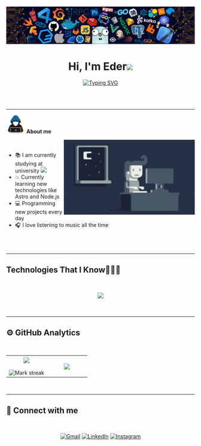 ![Github Banner](https://github.com/Jaydeep-Yadav/Jaydeep-Yadav/blob/main/banner.png)

<h1 align="center" ><b>Hi, I'm Eder</b><img src="https://media.giphy.com/media/hvRJCLFzcasrR4ia7z/giphy.gif" width="35"></h1>

<p align="center" margin="auto">
<a href="https://git.io/typing-svg"><img src="https://readme-typing-svg.demolab.com?font=Fira+Code&weight=600&size=25&duration=3000&pause=1000&color=3CF71D&random=false&width=500&lines=Computer+engineering+student+%F0%9F%92%BB;Self-taught+front-end+developer" alt="Typing SVG" /></a>
</p>

<br>
<br>

<hr> 

<picture><img src = "https://github.com/0xAbdulKhalid/0xAbdulKhalid/raw/main/assets/mdImages/about_me.gif" width="50px"></picture> **About me**

<picture> <img align="right" src="https://raw.githubusercontent.com/AVS1508/AVS1508/master/assets/Night-Coding.gif" width="350px" height="200px"></picture>
<br>
- 📚 I am currently studying at university
       <img src="https://media.giphy.com/media/WUlplcMpOCEmTGBtBW/giphy.gif" width="30">
- 💥 Currently learning new technologies like Astro and Node.js
- 💻 Programming new projects every day
- 🎧 I love listening to music all the time
<br>

<br>

<!--<img src="https://user-images.githubusercontent.com/73097560/115834477-dbab4500-a447-11eb-908a-139a6edaec5c.gif"><br><br>

<picture> <img align="left" src="https://raw.githubusercontent.com/MicaelliMedeiros/micaellimedeiros/master/image/computer-illustration.png" min-width="400px" max-width="400px" width="400px" align="right" alt="Computador iuriCode">
</picture> -->

<hr>

## Technologies That I Know👨🏻‍💻

<br>

<p align="center">
  <a href="https://skillicons.dev">
    <img src="https://skillicons.dev/icons?i=git,cpp,css,discord,docker,postgres,github,html,java,js,mongodb,mysql,nextjs,nodejs,postman,py,react,redux,tailwind,ts,vscode,spring&perline=14" />
  </a>
</p>

<br>

<hr>

## ⚙️ GitHub Analytics 

<br>

<table align="center">
<tr border="none">
<td width="50%" align="center">
  <img  align="center"  src="https://github-readme-stats.vercel.app/api?username=EderPanta18&theme=radical&show_icons=true&hide_border=true&count_private=true" />
  <br></br>
  <img  title="🔥 Get streak stats for your profile at git.io/streak-stats" alt="Mark streak" src="https://github-readme-streak-stats.herokuapp.com/?user=EderPanta18&theme=radical&hide_border=true" /> 
</td>
<td width="50%" align="center">
  <img  align="center"  src="https://github-readme-stats.anuraghazra1.vercel.app/api/top-langs/?username=EderPanta18&theme=radical&hide_border=true&no-bg=true&no-frame=true&langs_count=10"/>
</td>
</tr>
</table>
      
<br>

<hr>

## 🤝 Connect with me

<br>

<p align="center">
	<a href="#"><img img src="https://img.shields.io/badge/gmail-%23EA4335.svg?style=plastic&logo=gmail&logoColor=white" alt="Gmail"/></a>
	<a href="#"><img src="https://img.shields.io/badge/linkedin-%230A66C2.svg?style=plastic&logo=linkedin&logoColor=white" alt="LinkedIn"/></a>
    <a href="#"><img src="https://img.shields.io/badge/Instagram-%23E4405F.svg?style=plastic&logo=instagram&logoColor=white" alt="Instagram"/></a>
</p>



